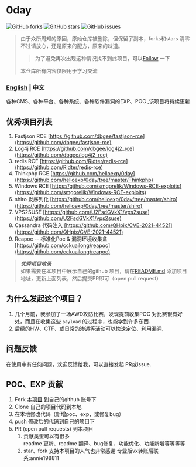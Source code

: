 # 0day
[![GitHub forks](https://img.shields.io/github/forks/helloexp/0day)](https://github.com/helloexp/0day/network) [![GitHub stars](https://img.shields.io/github/stars/helloexp/0day)](https://github.com/helloexp/0day/stargazers) [![GitHub issues](https://img.shields.io/github/issues/helloexp/0day)](https://github.com/helloexp/0day/issues)  
> 由于众所周知的原因，原始仓库被删除，但保留了副本，forks和stars 清零  
> 不过请放心，还是原来的配方，原来的味道。  
> >为了避免再次出现这种情况找不到此项目，可以[Follow](https://github.com/helloexp) 一下
> 
> 本仓库所有内容仅限用于学习交流
### [English](./README-en.md)    | 中文
各种CMS、各种平台、各种系统、各种软件漏洞的EXP、POC ,该项目将持续更新
## 优秀项目列表
1. Fastjson RCE [https://github.com/dbgee/fastjson-rce](https://github.com/dbgee/fastjson-rce)
2. Log4j RCE [https://github.com/dbgee/log4j2_rce](https://github.com/dbgee/log4j2_rce)
3. redis RCE [https://github.com/Ridter/redis-rce](https://github.com/Ridter/redis-rce)
4. Thinkphp RCE [https://github.com/helloexp/0day](https://github.com/helloexp/0day/tree/master/Thinkphp)
5. Windows RCE [https://github.com/smgorelik/Windows-RCE-exploits](https://github.com/smgorelik/Windows-RCE-exploits)
6. shiro 发序列化 [https://github.com/helloexp/0day/tree/master/shiro](https://github.com/helloexp/0day/tree/master/shiro)
7. VPS2SUSE [https://github.com/U2FsdGVkX1/vps2suse](https://github.com/U2FsdGVkX1/vps2suse)
8. Cassandra 代码注入 [https://github.com/QHpix/CVE-2021-44521](https://github.com/QHpix/CVE-2021-44521) 
9. Reapoc -- 标准化Poc & 漏洞环境收集盒 [https://github.com/cckuailong/reapoc](https://github.com/cckuailong/reapoc)


> **_优秀项目收录_**  
> 如果需要在本项目中展示自己的github 项目，请在[README.md](https://github.com/helloexp/0day/edit/master/README.md) 添加项目地址，更新上面列表，然后提交PR即可（open pull request）


## 为什么发起这个项目？
1. 几个月前，我参加了一场AWD攻防比赛，发现提前收集POC 对比赛很有好处，而且在收集这些 `payload` 的过程中，也能学到许多东西.
2. 后续的HW、CTF、或日常的渗透等活动可以快速定位、利用漏洞.
## 问题反馈 
在使用中有任何问题，欢迎反馈给我，可以直接发起 PR或issue.
## POC、EXP 贡献
1. Fork [本项目](https://github.com/helloexp/0day) 到自己的github 账号下
2. Clone 自己的项目代码到本地
3. 在本地修改代码（新增poc、exp，或修复bug）
4. push 修改后的代码到自己的项目下
5. PR (open pull requests) 到本项目
    1. 贡献类型可以有很多  
    readme 更新、readme 翻译、bug修复、功能优化、功能新增等等等等
    2. star、fork 支持本项目的人气也非常感谢
专业版vx转账后联系:annie198811
